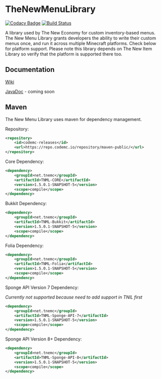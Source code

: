 # TheNewMenuLibrary

[![Codacy Badge](https://app.codacy.com/project/badge/Grade/a4759b6313274de3b27108c0de5987fd)](https://www.codacy.com/gh/TheNewEconomy/TNML/dashboard?utm_source=github.com&amp;utm_medium=referral&amp;utm_content=TheNewEconomy/TNML&amp;utm_campaign=Badge_Grade)
[![Build Status](https://ci.codemc.io/job/creatorfromhell/job/TheNewMenuLibrary/badge/icon)](https://ci.codemc.io/job/creatorfromhell/job/TheNewMenuLibrary/)

A library used by The New Economy for custom inventory-based menus. The New Menu Library grants developers
the ability to write their custom menus once, and run it across multiple Minecraft platforms. Check below for
platform support. Please note this library depends on The New Item Library so verify that the platform is supported
there too.

## Documentation

[Wiki](https://github.com/TheNewEconomy/TNML/wiki/)

[JavaDoc]() - coming soon

## Maven
The New Menu Library uses maven for dependency management.

Repository:
```XML
<repository>
    <id>codemc-releases</id>
    <url>https://repo.codemc.io/repository/maven-public/</url>
</repository>
```

Core Dependency:
```XML
<dependency>
    <groupId>net.tnemc</groupId>
    <artifactId>TNML-CORE</artifactId>
    <version>1.5.0.1-SNAPSHOT-5</version>
    <scope>compile</scope>
</dependency>
```

Bukkit Dependency:
```XML
<dependency>
    <groupId>net.tnemc</groupId>
    <artifactId>TNML-Bukkit</artifactId>
    <version>1.5.0.1-SNAPSHOT-5</version>
    <scope>compile</scope>
</dependency>
```

Folia Dependency:
```XML
<dependency>
    <groupId>net.tnemc</groupId>
    <artifactId>TNML-Folia</artifactId>
    <version>1.5.0.1-SNAPSHOT-5</version>
    <scope>compile</scope>
</dependency>
```

Sponge API Version 7 Dependency:

*Currently not supported because need to add support in TNIL first*

```XML
<dependency>
    <groupId>net.tnemc</groupId>
    <artifactId>TNML-Sponge-API-7</artifactId>
    <version>1.5.0.1-SNAPSHOT-5</version>
    <scope>compile</scope>
</dependency>
```

Sponge API Version 8+ Dependency:

```XML
<dependency>
    <groupId>net.tnemc</groupId>
    <artifactId>TNML-Sponge-API-8</artifactId>
    <version>1.5.0.1-SNAPSHOT-5</version>
    <scope>compile</scope>
</dependency>
```
